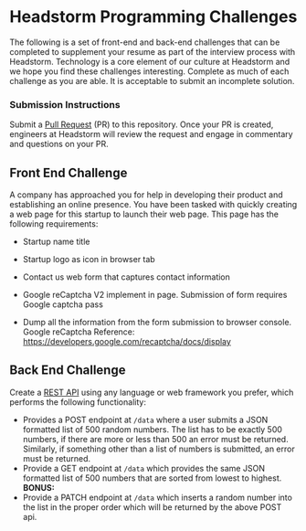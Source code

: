 # Headstorm Programming Challenges

  The following is a set of front-end and back-end challenges that can be completed to supplement your resume as part of the interview process with Headstorm. Technology is a core element of our culture at Headstorm and we hope you find these challenges interesting. Complete as much of each challenge as you are able. It is acceptable to submit an incomplete solution.

### Submission Instructions

  Submit a [Pull Request](https://help.github.com/en/articles/about-pull-requests) (PR) to this repository. Once your PR is created, engineers at Headstorm will review the request and engage in commentary and questions on your PR.

## Front End Challenge

A company has approached you for help in developing their product and establishing an online presence. You have been tasked with quickly creating a web page for this startup to launch their web page. This page has the following requirements:

* Startup name title

* Startup logo as icon in browser tab

* Contact us web form that captures contact information

* Google reCaptcha V2 implement in page. Submission of form requires Google captcha pass

* Dump all the information from the form submission to browser console. Google reCaptcha Reference: https://developers.google.com/recaptcha/docs/display

## Back End Challenge

  Create a [REST API](https://www.restapitutorial.com) using any language or web framework you prefer, which performs the following functionality: 
  - Provides a POST endpoint at `/data` where a user submits a JSON formatted list of 500 random numbers.  The list has to be exactly 500 numbers, if there are more or less than 500 an error must be returned.  Similarly, if something other than a list of numbers is submitted, an error must be returned.
  - Provide a GET endpoint at `/data` which provides the same JSON formatted list of 500 numbers that are sorted from lowest to highest.
  **BONUS:**
  - Provide a PATCH endpoint at `/data` which inserts a random number into the list in the proper order which will be returned by the above POST api.
  

